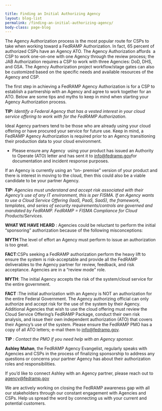 ```yaml
---

title: Finding an Initial Authorizing Agency
layout: blog-list
permalink: /finding-an-initial-authorizing-agency/
body-class: page-blog
---
```

The Agency Authorization process is the most popular route for CSPs to take when working toward a FedRAMP Authorization. In fact, 65 percent of authorized CSPs have an Agency ATO. The Agency Authorization affords  a CSP to work one-on-one with one Agency through the review process; the JAB Authorization requires a CSP to work with three Agencies: DoD, DHS, and GSA. The Agency Authorization project workflow/stage gates can also be customized based on the specific needs and available resources of the Agency and CSP.

The first step in achieving a FedRAMP Agency Authorization is for a CSP to establish a partnership with an Agency and agree to work together for an ATO. Below are some tips and myths to keep in mind when starting your Agency Authorization process.

**TIP:** *Identify a Federal Agency that has a vested interest in your cloud service offering to work with for the FedRAMP Authorization.*

Ideal Agency partners tend to be those who are already using your cloud offering or have procured your service for future use. Keep in mind, a FedRAMP Agency Authorization is required prior to an Agency transitioning their production data to your cloud environment.

* Please ensure any Agency  using your product has issued an Authority to Operate (ATO) letter and has sent it to [info@fedramp.gov](mailto:info@fedramp.gov)for documentation and incident response purposes.

If an Agency is currently using an “on- premise” version of your product and there is interest in moving to the cloud, then this could also be a viable candidate to be your partner Agency.


**TIP:** _Agencies must understand and accept risk associated with their Agency’s use of any IT environment, this is per FISMA. If an Agency wants to use a Cloud Service Offering (IaaS, PaaS, SaaS), the framework, templates, and series of security requirements/controls are governed and mandated by FedRAMP. FedRAMP = FISMA Compliance for Cloud Products/Services._

**WHAT WE HAVE HEARD** : Agencies could be reluctant to perform the initial “sponsoring” authorization because of the following misconceptions:


  **MYTH**:The level of effort an Agency must perform to issue an authorization is too great.



  **FACT**:CSPs seeking a FedRAMP authorization perform the heavy lift to ensure the system is risk-acceptable and provide all the FedRAMP deliverables to the Agency partner for review, feedback, and risk acceptance. Agencies are in a “review mode” role.



  **MYTH**: The initial Agency accepts the risk of the system/cloud service for the entire government.



  **FACT** :The initial authorization with an Agency is NOT an authorization for the entire Federal Government. The Agency authorizing official can only authorize and accept risk for the use of the system by their Agency. Additional Agencies that wish to use the cloud offering must review the Cloud Service Offering’s FedRAMP Package, conduct their own risk analysis, and issue their own independent authorization (ATO) that covers their Agency’s use of the system. Please ensure the FedRAMP PMO has a copy of all ATO letters; e-mail them to [info@fedramp.gov](mailto:info@fedramp.gov).


**TIP** : *Contact the PMO if you need help with an Agency sponsor.*


  **Ashley Mahan**, the FedRAMP Agency Evangelist, regularly speaks with Agencies and CSPs in the process of finalizing sponsorship to address any questions or concerns your partner Agency has about their authorization roles and responsibilities.


  If you’d like to connect Ashley with an Agency partner, please reach out to [agency@fedramp.gov](mailto:agency@fedramp.gov)


We are actively working on closing the FedRAMP awareness gap with all our stakeholders through our constant engagement with Agencies and CSPs. Help us spread the word by connecting us with your current and potential customers.
